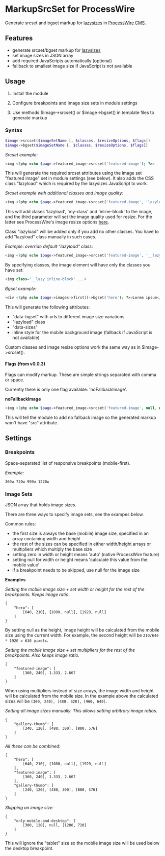 MarkupSrcSet for ProcessWire
================

Generate srcset and bgset markup for [lazysizes](https://github.com/aFarkas/lazysizes) in [ProcessWire CMS](http://processwire.com/).

## Features

- generate srcset/bgset markup for [lazysizes](https://github.com/aFarkas/lazysizes)
- set image sizes in JSON array
- add required JavaScripts automatically (optional)
- fallback to smallest image size if JavaScript is not available

## Usage

1. Install the module

1. Configure breakpoints and image size sets in module settings

1. Use methods $image->srcset() or $image->bgset() in template files to generate markup

### Syntax

```php
$image->srcset($imageSetName [, $classes, $resizeOptions, $flags])
$image->bgset($imageSetName [, $classes, $resizeOptions, $flags])
```

*Srcset example:*

```php
<img <?php echo $page->featured_image->srcset('featured-image'); ?>>
```

This will generate the required srcset attributes using the image set "featured image" set in module settings (see below). It also adds the CSS class "lazyload" which is required by the lazysizes JavaScript to work.

*Srcset example with additional classes and image quality:*

```php
<img <?php echo $page->featured_image->srcset('featured-image', 'lazyload my-class inline-block', array('quality' => 80)); ?>>
```

This will add clases 'lazyload', 'my-class' and 'inline-block' to the image, and the third parameter will set the image quality used for resize. For the latter see ProcessWire's image resize options [here](https://processwire.com/api/fieldtypes/images/).

Class "lazyload" will be added only if you add no other classes. You have to add "lazyload" class manually in such cases.

*Example: override default "lazyload" class*:

```php
<img <?php echo $page->featured_image->srcset('featured-image', '__lazy inline-block'); ?>>
```

By specifying classes, the image element will have only the classes you have set:

```php
<img class="__lazy inline-block" ...>
```

*Bgset example:*

```php
<div <?php echo $page->images->first()->bgset('hero'); ?>>Lorem ipsum</div>
```

This will generate the following attributes:

- "data-bgset" with urls to different image size variations
- "lazyload" class
- "data-sizes"
- inline style for the mobile background image (fallback if JavaScript is not available)

Custom classes and image resize options work the same way as in $image->srcset().

#### Flags (from v0.0.3)

Flags can modify markup. These are simple strings separated with comma or space.

Currently there is only one flag available: 'noFallbackImage'.

**noFallbackImage**

```php
<img <?php echo $page->featured_image->srcset('featured-image', null, null, 'noFallbackImage'); ?>>
```

This will tell the module to add no fallback image so the generated markup won't have "src" attribute.


## Settings

### Breakpoints

Space-separated list of responsive breakpoints (mobile-first).

*Example:*

```
360w 720w 990w 1220w
```

### Image Sets

JSON array that holds image sizes.

There are three ways to specify image sets, see the exampes below.

Common rules:
- the first size is always the base (mobile) image size, specified in an array containing width and height
- the rest of the sizes can be specified in either width/height arrays or multipliers which multiply the base size
- setting zero in width or height means 'auto' (native ProcessWire feature)
- setting null for width or height means 'calculate this value from the mobile value'
- if a breakpoint needs to be skipped, use null for the image size

**Examples**

*Setting the mobile image size + set width or height for the rest of the breakpoints. Keeps image ratio.*

```
{
    "hero": [
        [640, 210], [1080, null], [1920, null]
    ]
}
```

By setting null as the height, image height will be calculated from the mobile size using the current width. For example, the second height will be `210/640 * 1920 = 630 pixels`.


*Setting the mobile image size + set multipliers for the rest of the breakpoints. Also keeps image ratio.*

```
{
    "featured-image": [
        [360, 240], 1.333, 2.667
    ]
}
```

When using multipliers instead of size arrays, the image width and height will be calculated from the mobile size. In the example above the calculated sizes will be `[360, 240], [480, 320], [960, 640]`.

*Setting all image sizes manually. This allows setting arbitrary image ratios.*

```
{
    "gallery-thumb": [
        [240, 120], [480, 300], [800, 576]
    ]
}
```

*All these can be combined:*


```
{
    "hero": [
        [640, 210], [1080, null], [1920, null]
    ],
    "featured-image": [
        [360, 240], 1.333, 2.667
    ],
    "gallery-thumb": [
        [240, 120], [480, 300], [800, 576]
    ]
}
```

*Skipping an image size:*

```
{
    "only-mobile-and-desktop": [
        [300, 120], null, [1280, 720]
    ]
}
```

This will ignore the "tablet" size so the mobile image size will be used below the desktop breakpoint.